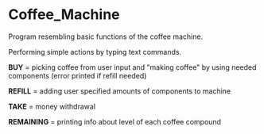 # Coffee_Machine
 
Program resembling basic functions of the coffee machine.

Performing simple actions by typing text commands.

**BUY** = picking coffee from user input and "making coffee" by using needed components (error printed if refill needed)

**REFILL** = adding user specified amounts of components to machine

**TAKE** = money withdrawal

**REMAINING** = printing info about level of each coffee compound

